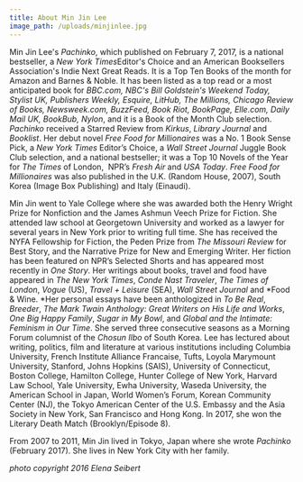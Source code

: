 ```yaml
---
title: About Min Jin Lee
image_path: /uploads/minjinlee.jpg
---
```



Min Jin Lee's *Pachinko*, which published on February 7, 2017, is a national bestseller, a *New York Times*Editor's Choice and an American Booksellers Association's Indie Next Great Reads. It is a Top Ten Books of the month for Amazon and Barnes & Noble. It has been listed as a top read or a most anticipated book for *BBC.com, NBC's Bill Goldstein's Weekend Today, Stylist UK, Publishers Weekly, Esquire, LitHub, The Millions, Chicago Review of Books, Newsweek.com, BuzzFeed, Book Riot, BookPage, Elle.com, Daily Mail UK, BookBub, Nylon*, and it is a Book of the Month Club selection. *Pachinko* received a Starred Review from *Kirkus*, *Library Journal* and *Booklist*. Her debut novel *Free Food for Millionaires* was a No. 1 Book Sense Pick, a *New York Times* Editor’s Choice, a *Wall Street Journal* Juggle Book Club selection, and a national bestseller; it was a Top 10 Novels of the Year for *The Times* of London,&nbsp; NPR’s *Fresh Air* and *USA Today*. *Free Food for Millionaires* was also published in the U.K. (Random House, 2007), South Korea (Image Box Publishing) and Italy (Einaudi).&nbsp;

Min Jin went to Yale College where she was awarded both the Henry Wright Prize for Nonfiction and the James Ashmun Veech Prize for Fiction. She attended law school at Georgetown University and worked as a lawyer for several years in New York prior to writing full time. She has received the NYFA Fellowship for Fiction, the Peden Prize from *The Missouri Review* for Best Story, and the Narrative Prize for New and Emerging Writer. Her fiction has been featured on NPR’s Selected Shorts and has appeared most recently in *One Story*. Her writings about books, travel and food have appeared in *The New York Times*, *Conde Nast Traveler*, *The Times of London*, *Vogue* (US), *Travel + Leisure* (SEA), *Wall Street Journal* and *Food & Wine.&nbsp;*Her personal essays have been anthologized in *To Be Real*, *Breeder*, *The Mark Twain Anthology: Great Writers on His Life and Works*, *One Big Happy Family*, *Sugar in My Bowl*, and *Global and the Intimate: Feminism in Our Time*. She served three consecutive seasons as a Morning Forum columnist of the *Chosun Ilbo* of South Korea. Lee has lectured about writing, politics, film and literature at various institutions including Columbia University, French Institute Alliance Francaise, Tufts, Loyola Marymount University, Stanford, Johns Hopkins (SAIS), University of Connecticut, Boston College, Hamilton College, Hunter College of New York, Harvard Law School, Yale University, Ewha University, Waseda University, the American School in Japan, World Women’s Forum, Korean Community Center (NJ), the Tokyo American Center of the U.S. Embassy and the Asia Society in New York, San Francisco and Hong Kong. In 2017, she won the Literary Death Match (Brooklyn/Episode 8).&nbsp;

From 2007 to 2011, Min Jin lived in Tokyo, Japan where she wrote *Pachinko* (February 2017). She lives in New York City with her family.

*photo copyright 2016 Elena Seibert*